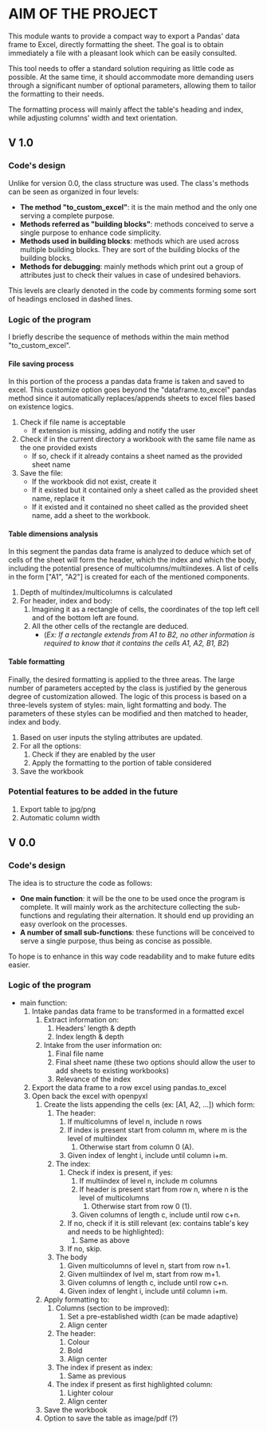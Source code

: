 # AIM OF THE PROJECT
This module wants to provide a compact way to export a Pandas' data frame to 
Excel, directly formatting the sheet. The goal is to obtain immediately a file
with a pleasant look which can be easily consulted.

This tool needs to offer a standard solution requiring as little code as
possible. At the same time, it should accommodate more demanding users through a significant number of optional parameters, allowing them to tailor the formatting to their needs.     

The formatting process will mainly affect the table's heading and index, while
adjusting columns' width and text orientation.

## V 1.0
### Code's design
Unlike for version 0.0, the class structure was used. The class's methods can
be seen as organized in four levels:
- **The method "to_custom_excel"**: it is the main method and the only one
serving a complete purpose.
- **Methods referred as "building blocks"**: methods conceived to 
serve a single purpose to enhance code simplicity.
- **Methods used in building blocks**: methods which are used across multiple
building blocks. They are sort of the building blocks of the building blocks.
- **Methods for debugging**: mainly methods which print out a group of attributes
just to check their values in case of undesired behaviors.

This levels are clearly denoted in the code by comments forming some sort of headings enclosed in dashed lines.

### Logic of the program
I briefly describe the sequence of methods within the main method "to_custom_excel".
#### File saving process
In this portion of the process a pandas data frame is taken and saved to excel.
This customize option goes beyond the "dataframe.to_excel" pandas method since
it automatically replaces/appends sheets to excel files based on existence logics.
1. Check if file name is acceptable
    - If extension is missing, adding and notify the user
1. Check if in the current directory a workbook with the same file name as the 
one provided exists
    - If so, check if it already contains a sheet named as the provided sheet name
1. Save the file:
    - If the workbook did not exist, create it
    - If it existed but it contained only a sheet called as the provided sheet
    name, replace it
    - If it existed and it contained no sheet called as the provided sheet name,
    add a sheet to the workbook.
#### Table dimensions analysis
In this segment the pandas data frame is analyzed to deduce which set of cells of
the sheet will form the header, which the index and which the body, including the
potential presence of multicolumns/multiindexes. A list of cells in the form 
["A1", "A2"] is created for each of the mentioned components.
1. Depth of multindex/multicolumns is calculated
1. For header, index and body:
    1. Imagining it as a rectangle of cells, the coordinates of the top left cell
    and of the bottom left are found.
    1. All the other cells of the rectangle are deduced.
        - (_Ex: If a rectangle extends from A1 to B2, no other information is
        required to know that it contains the cells A1, A2, B1, B2_)
#### Table formatting
Finally, the desired formatting is applied to the three areas. The large number
of parameters accepted by the class is justified by the generous degree of customization allowed. The logic of this process is based on a three-levels system
of styles: main, light formatting and body. The parameters of these styles can
be modified and then matched to header, index and body.
1. Based on user inputs the styling attributes are updated.
1. For all the options:
    1. Check if they are enabled by the user
    1. Apply the formatting to the portion of table considered
1. Save the workbook

### Potential features to be added in the future
1. Export table to jpg/png
1. Automatic column width

## V 0.0
### Code's design
The idea is to structure the code as follows:
- **One main function**: it will be the one to be used once the program is
complete. It will mainly work as the architecture collecting the sub-functions and
regulating their alternation. It should end up providing an easy overlook on the
processes.
- **A number of small sub-functions**: these functions will be conceived to serve
a single purpose, thus being as concise as possible.

To hope is to enhance in this way code readability and to make future edits
easier.

### Logic of the program
- main function:
    1. Intake pandas data frame to be transformed in a formatted excel
        1. Extract information on:
            1. Headers' length & depth
            1. Index length & depth
        1. Intake from the user information on:
            1. Final file name
            1. Final sheet name (these two options should allow the user to add
            sheets to existing workbooks)
            1. Relevance of the index
    1. Export the data frame to a row excel using pandas.to_excel
    1. Open back the excel with openpyxl
        1. Create the lists appending the cells (ex: [A1, A2, ...]) which form:
            1. The header:
                1. If multicolumns of level n, include n rows
                1. If index is present start from column m, where m is the level
                of multiindex
                    1. Otherwise start from column 0 (A).
                1. Given index of lenght i, include until column i+m.
            1. The index:
                1. Check if index is present, if yes:
                    1. If multiindex of level n, include m columns
                    1. If header is present start from row n, where n is the level
                    of multicolumns
                        1. Otherwise start from row 0 (1).
                    1. Given columns of length c, include until row c+n.
                1. If no, check if it is still relevant (ex: contains table's
                key and needs to be highlighted):
                    1. Same as above
                1. If no, skip.
            1. The body
                1. Given multicolumns of level n, start from row n+1.
                1. Given multiindex of lvel m, start from row m+1.
                1. Given columns of length c, include until row c+n.
                1. Given index of lenght i, include until column i+m.
        1. Apply formatting to:
            1. Columns (section to be improved):
                1. Set a pre-established width (can be made adaptive)
                1. Align center
            1. The header:
                1. Colour
                1. Bold
                1. Align center
            1. The index if present as index:
                1. Same as previous
            1. The index if present as first highlighted column:
                1. Lighter colour
                1. Align center
        1. Save the workbook
        1. Option to save the table as image/pdf (?)
